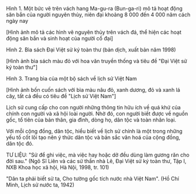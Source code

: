 Hình 1. Một bức vẽ trên vách hang Ma-gu-ra (Bun-ga-ri) mô tả hoạt động săn bắn của người nguyên thủy, niên đại khoảng 8 000 đến 4 000 năm cách ngày nay

[Hình ảnh mô tả các hình vẽ nguyên thủy trên vách đá, thể hiện các hoạt động săn bắn và sinh hoạt của người cổ đại]

Hình 2. Bìa sách Đại Việt sử ký toàn thư (bản dịch, xuất bản năm 1998)

[Hình ảnh bìa sách màu đỏ với hoa văn truyền thống và tiêu đề "Đại Việt sử ký toàn thư"]

Hình 3. Trang bìa của một bộ sách về lịch sử Việt Nam

[Hình ảnh bốn cuốn sách với bìa màu nâu đỏ, xanh dương, đỏ và xanh lá cây, tất cả đều có tiêu đề "Lịch sử Việt Nam"]

Lịch sử cung cấp cho con người những thông tin hữu ích về quá khứ của chính con người và xã hội loài người. Nhờ đó, con người biết được về nguồn gốc, tổ tiên của bản thân, gia đình, dòng họ, dân tộc và toàn nhân loại.

Với mỗi cộng đồng, dân tộc, hiểu biết về lịch sử chính là một trong những yếu tố cốt lõi tạo nên ý thức dân tộc và bản sắc văn hoá của cộng đồng, dân tộc đó.

TƯ LIỆU:
"Sử để ghi việc, mà việc hay hoặc dở đều dùng làm gương răn cho đời sau."
(Ngô Sĩ Liên và các sử thần nhà Lê, Đại Việt sử ký toàn thư, Tập I,
NXB Khoa học xã hội, Hà Nội, 1998, tr. 101)

"Dân ta phải biết sử ta,
Cho tường gốc tích nước nhà Việt Nam".
(Hồ Chí Minh, Lịch sử nước ta, 1942)